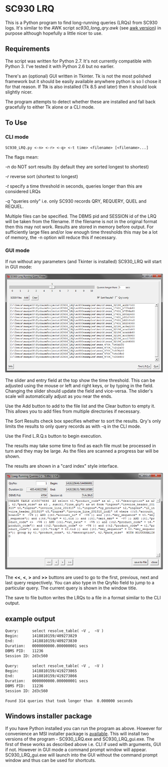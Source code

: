 # SC930 LRQ

This is a Python program to find long-running queries (LRQs) from SC930 logs. It's similar to the AWK script *sc930_long_qry.awk* (see [awk version](awk_version)) in purpose although hopefully a little nicer to use.

## Requirements

The script was written for Python 2.7. It's not currently compatible with Python 3. I've tested it with Python 2.6 but no earlier.

There's an (optional) GUI written in Tkinter. Tk is not the most polished framework but it should be easily available anywhere python is so I chose it for that reason. If Ttk is also installed (Tk 8.5 and later) then it should look slightly nicer.

The program attempts to detect whether these are installed and fall back gracefully to either Tk alone or a CLI mode.

## To Use

### CLI mode

    SC930_LRQ.py <-n> <-r> <-q> <-t time> <filename> [<filename>...]

The flags mean:

*-n* do NOT sort results (by default they are sorted longest to shortest)

*-r* reverse sort (shortest to longest)

*-t* specify a time threshold in seconds, queries longer than this are considered LRQs

*-q* "queries only" i.e. only SC930 records QRY, REQUERY, QUEL and REQUEL. 

Multiple files can be specified. The DBMS pid and SESSION id of the LRQ will be taken from the filename. If the filename is not in the original format then this may not work.
Results are stored in memory before output. For sufficiently large files and/or low enough time thresholds this may be a lot of memory, the -n option will reduce this if necessary.

### GUI mode

If run without any parameters (and Tkinter is installed) SC930_LRQ will start in GUI mode:

![screenshot1](images/SC930_LRQ_img1.png)

The slider and entry field at the top show the time threshold. This can be adjusted using the mouse or left and right keys, or by typing in the field. Changing the slider should update the field and vice-versa. The slider's scale will automatically adjust as you near the ends.

Use the Add button to add to the file list and the Clear button to empty it. This allows you to add files from multiple directories if necessary.

The Sort Results check box specifies whether to sort the results. Qry's only limits the results to only query records as with -q in the CLI mode.

Use the Find L.R.Q.s button to begin execution.

The results may take some time to find as each file must be processed in turn and they may be large. As the files are scanned a progress bar will be shown.

The results are shown in a "card index" style interface.

![screenshot1](images/SC930_LRQ_img2.png)

The **<<**, **<**, **>** and **>>** buttons are used to go to the first, previous, next and last query respectively. You can also type in the QryNo field to jump to a particular query. The current query is shown in the window title.

The save to file button writes the LRQs to a file in a format similar to the CLI output.

## example output

    Query:      select resolve_table( ~V ,  ~V )
    Begin:      1418810159/409273829
    End:        1418810159/409273830
    Duration:   0000000000.000000001 secs
    DBMS PID:   11236
    Session ID: 2d3c560
    
    Query:      select resolve_table( ~V ,  ~V )
    Begin:      1418810159/419273865
    End:        1418810159/419273866
    Duration:   0000000000.000000001 secs
    DBMS PID:   11236
    Session ID: 2d3c560
    
    Found 314 queries that took longer than  0.000000 seconds
    
## Windows installer package

If you have Python installed you can run the program as above. However for convenience an MSI installer package is [available](windows). This will install two versions of the program - SC930_LRQ.exe and SC930_LRQ_gui.exe. The first of these works as described above i.e. CLI if used with arguments, GUI if not. However in GUI mode a command prompt window will appear. SC930_LRQ_gui.exe will launch into the GUI without the command prompt window and thus can be used for shortcuts.
